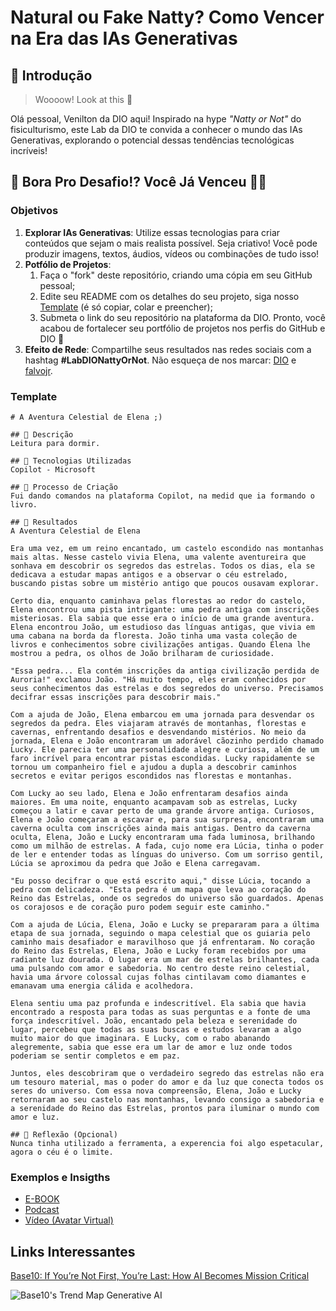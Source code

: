 # Natural ou Fake Natty? Como Vencer na Era das IAs Generativas

## 🚀 Introdução

> Woooow! Look at this 👀

Olá pessoal, Venilton da DIO aqui! Inspirado na hype _"Natty or Not"_ do fisiculturismo, este Lab da DIO te convida a conhecer o mundo das IAs Generativas, explorando o potencial dessas tendências tecnológicas incríveis!

## 🎯 Bora Pro Desafio!? Você Já Venceu 💪🤓

### Objetivos

1. **Explorar IAs Generativas**: Utilize essas tecnologias para criar conteúdos que sejam o mais realista possível. Seja criativo! Você pode produzir imagens, textos, áudios, vídeos ou combinações de tudo isso!
1. **Potfólio de Projetos**:
    1. Faça o "fork" deste repositório, criando uma cópia em seu GitHub pessoal;
    2. Edite seu README com os detalhes do seu projeto, siga nosso [Template](#template) (é só copiar, colar e preencher);
    3. Submeta o link do seu repositório na plataforma da DIO. Pronto, você acabou de fortalecer seu portfólio de projetos nos perfis do GitHub e DIO 🚀
1. **Efeito de Rede**: Compartilhe seus resultados nas redes sociais com a hashtag **#LabDIONattyOrNot**. Não esqueça de nos marcar: [DIO](https://www.linkedin.com/school/dio-makethechange) e [falvojr](https://www.linkedin.com/in/falvojr).

### Template

```E-book
# A Aventura Celestial de Elena ;)

## 📒 Descrição
Leitura para dormir.

## 🤖 Tecnologias Utilizadas
Copilot - Microsoft

## 🧐 Processo de Criação
Fui dando comandos na plataforma Copilot, na medid que ia formando o livro.

## 🚀 Resultados
A Aventura Celestial de Elena

Era uma vez, em um reino encantado, um castelo escondido nas montanhas mais altas. Nesse castelo vivia Elena, uma valente aventureira que sonhava em descobrir os segredos das estrelas. Todos os dias, ela se dedicava a estudar mapas antigos e a observar o céu estrelado, buscando pistas sobre um mistério antigo que poucos ousavam explorar.

Certo dia, enquanto caminhava pelas florestas ao redor do castelo, Elena encontrou uma pista intrigante: uma pedra antiga com inscrições misteriosas. Ela sabia que esse era o início de uma grande aventura. Elena encontrou João, um estudioso das línguas antigas, que vivia em uma cabana na borda da floresta. João tinha uma vasta coleção de livros e conhecimentos sobre civilizações antigas. Quando Elena lhe mostrou a pedra, os olhos de João brilharam de curiosidade.

"Essa pedra... Ela contém inscrições da antiga civilização perdida de Auroria!" exclamou João. "Há muito tempo, eles eram conhecidos por seus conhecimentos das estrelas e dos segredos do universo. Precisamos decifrar essas inscrições para descobrir mais."

Com a ajuda de João, Elena embarcou em uma jornada para desvendar os segredos da pedra. Eles viajaram através de montanhas, florestas e cavernas, enfrentando desafios e desvendando mistérios. No meio da jornada, Elena e João encontraram um adorável cãozinho perdido chamado Lucky. Ele parecia ter uma personalidade alegre e curiosa, além de um faro incrível para encontrar pistas escondidas. Lucky rapidamente se tornou um companheiro fiel e ajudou a dupla a descobrir caminhos secretos e evitar perigos escondidos nas florestas e montanhas.

Com Lucky ao seu lado, Elena e João enfrentaram desafios ainda maiores. Em uma noite, enquanto acampavam sob as estrelas, Lucky começou a latir e cavar perto de uma grande árvore antiga. Curiosos, Elena e João começaram a escavar e, para sua surpresa, encontraram uma caverna oculta com inscrições ainda mais antigas. Dentro da caverna oculta, Elena, João e Lucky encontraram uma fada luminosa, brilhando como um milhão de estrelas. A fada, cujo nome era Lúcia, tinha o poder de ler e entender todas as línguas do universo. Com um sorriso gentil, Lúcia se aproximou da pedra que João e Elena carregavam.

"Eu posso decifrar o que está escrito aqui," disse Lúcia, tocando a pedra com delicadeza. "Esta pedra é um mapa que leva ao coração do Reino das Estrelas, onde os segredos do universo são guardados. Apenas os corajosos e de coração puro podem seguir este caminho."

Com a ajuda de Lúcia, Elena, João e Lucky se prepararam para a última etapa de sua jornada, seguindo o mapa celestial que os guiaria pelo caminho mais desafiador e maravilhoso que já enfrentaram. No coração do Reino das Estrelas, Elena, João e Lucky foram recebidos por uma radiante luz dourada. O lugar era um mar de estrelas brilhantes, cada uma pulsando com amor e sabedoria. No centro deste reino celestial, havia uma árvore colossal cujas folhas cintilavam como diamantes e emanavam uma energia cálida e acolhedora.

Elena sentiu uma paz profunda e indescritível. Ela sabia que havia encontrado a resposta para todas as suas perguntas e a fonte de uma força indescritível. João, encantado pela beleza e serenidade do lugar, percebeu que todas as suas buscas e estudos levaram a algo muito maior do que imaginara. E Lucky, com o rabo abanando alegremente, sabia que esse era um lar de amor e luz onde todos poderiam se sentir completos e em paz.

Juntos, eles descobriram que o verdadeiro segredo das estrelas não era um tesouro material, mas o poder do amor e da luz que conecta todos os seres do universo. Com essa nova compreensão, Elena, João e Lucky retornaram ao seu castelo nas montanhas, levando consigo a sabedoria e a serenidade do Reino das Estrelas, prontos para iluminar o mundo com amor e luz.

## 💭 Reflexão (Opcional)
Nunca tinha utilizado a ferramenta, a experencia foi algo espetacular, agora o céu é o limite.
```

### Exemplos e Insigths

- [E-BOOK](/exemplos/E-BOOK.md)
- [Podcast](/exemplos/PODCAST.md)
- [Vídeo (Avatar Virtual)](/exemplos/VIDEO.md)

## Links Interessantes

[Base10: If You’re Not First, You’re Last: How AI Becomes Mission Critical](https://base10.vc/post/generative-ai-mission-critical/)

![Base10's Trend Map Generative AI](https://github.com/digitalinnovationone/lab-natty-or-not/assets/730492/f4df26e8-f8f7-4419-8252-c69d73ea930c)
